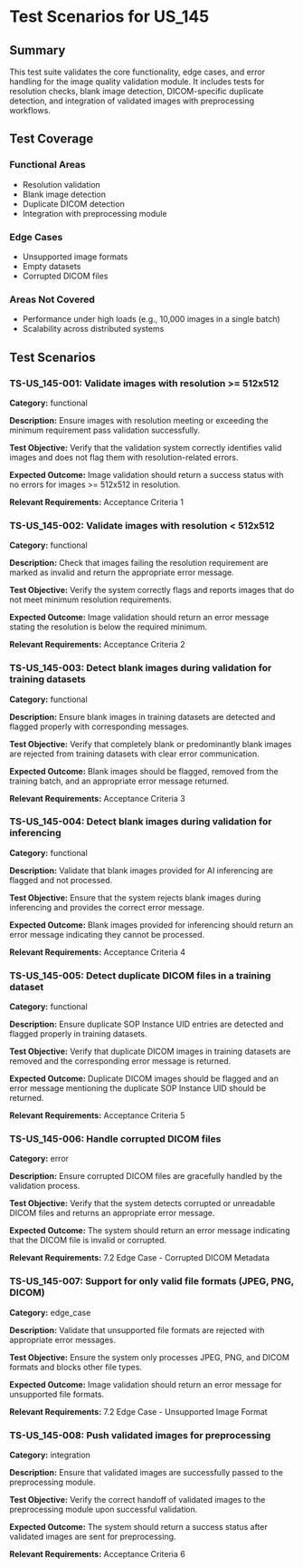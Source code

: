 # Test Scenarios for US_145

## Summary
This test suite validates the core functionality, edge cases, and error handling for the image quality validation module. It includes tests for resolution checks, blank image detection, DICOM-specific duplicate detection, and integration of validated images with preprocessing workflows.

## Test Coverage
### Functional Areas
- Resolution validation
- Blank image detection
- Duplicate DICOM detection
- Integration with preprocessing module

### Edge Cases
- Unsupported image formats
- Empty datasets
- Corrupted DICOM files

### Areas Not Covered
- Performance under high loads (e.g., 10,000 images in a single batch)
- Scalability across distributed systems

## Test Scenarios

### TS-US_145-001: Validate images with resolution >= 512x512

**Category:** functional

**Description:**
Ensure images with resolution meeting or exceeding the minimum requirement pass validation successfully.

**Test Objective:**
Verify that the validation system correctly identifies valid images and does not flag them with resolution-related errors.

**Expected Outcome:**
Image validation should return a success status with no errors for images >= 512x512 in resolution.

**Relevant Requirements:** Acceptance Criteria 1

### TS-US_145-002: Validate images with resolution < 512x512

**Category:** functional

**Description:**
Check that images failing the resolution requirement are marked as invalid and return the appropriate error message.

**Test Objective:**
Verify the system correctly flags and reports images that do not meet minimum resolution requirements.

**Expected Outcome:**
Image validation should return an error message stating the resolution is below the required minimum.

**Relevant Requirements:** Acceptance Criteria 2

### TS-US_145-003: Detect blank images during validation for training datasets

**Category:** functional

**Description:**
Ensure blank images in training datasets are detected and flagged properly with corresponding messages.

**Test Objective:**
Verify that completely blank or predominantly blank images are rejected from training datasets with clear error communication.

**Expected Outcome:**
Blank images should be flagged, removed from the training batch, and an appropriate error message returned.

**Relevant Requirements:** Acceptance Criteria 3

### TS-US_145-004: Detect blank images during validation for inferencing

**Category:** functional

**Description:**
Validate that blank images provided for AI inferencing are flagged and not processed.

**Test Objective:**
Ensure that the system rejects blank images during inferencing and provides the correct error message.

**Expected Outcome:**
Blank images provided for inferencing should return an error message indicating they cannot be processed.

**Relevant Requirements:** Acceptance Criteria 4

### TS-US_145-005: Detect duplicate DICOM files in a training dataset

**Category:** functional

**Description:**
Ensure duplicate SOP Instance UID entries are detected and flagged properly in training datasets.

**Test Objective:**
Verify that duplicate DICOM images in training datasets are removed and the corresponding error message is returned.

**Expected Outcome:**
Duplicate DICOM images should be flagged and an error message mentioning the duplicate SOP Instance UID should be returned.

**Relevant Requirements:** Acceptance Criteria 5

### TS-US_145-006: Handle corrupted DICOM files

**Category:** error

**Description:**
Ensure corrupted DICOM files are gracefully handled by the validation process.

**Test Objective:**
Verify that the system detects corrupted or unreadable DICOM files and returns an appropriate error message.

**Expected Outcome:**
The system should return an error message indicating that the DICOM file is invalid or corrupted.

**Relevant Requirements:** 7.2 Edge Case - Corrupted DICOM Metadata

### TS-US_145-007: Support for only valid file formats (JPEG, PNG, DICOM)

**Category:** edge_case

**Description:**
Validate that unsupported file formats are rejected with appropriate error messages.

**Test Objective:**
Ensure the system only processes JPEG, PNG, and DICOM formats and blocks other file types.

**Expected Outcome:**
Image validation should return an error message for unsupported file formats.

**Relevant Requirements:** 7.2 Edge Case - Unsupported Image Format

### TS-US_145-008: Push validated images for preprocessing

**Category:** integration

**Description:**
Ensure that validated images are successfully passed to the preprocessing module.

**Test Objective:**
Verify the correct handoff of validated images to the preprocessing module upon successful validation.

**Expected Outcome:**
The system should return a success status after validated images are sent for preprocessing.

**Relevant Requirements:** Acceptance Criteria 6
